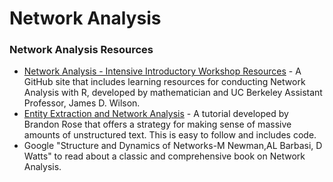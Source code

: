 # Network Analysis

### Network Analysis Resources

- [Network Analysis - Intensive Introductory Workshop Resources](https://github.com/jdwilson4/Network-Analysis-I) - A GitHub site that includes learning resources for conducting Network Analysis with R, developed by mathematician and UC Berkeley Assistant Professor, James D. Wilson.
- [Entity Extraction and Network Analysis](http://brandonrose.org/ner2sna?utm_campaign=Data%2BElixir&utm_medium=email&utm_source=Data_Elixir_140) - A tutorial developed by Brandon Rose that offers a strategy for making sense of massive amounts of unstructured text. This is easy to follow and includes code. 
- Google "Structure and Dynamics of Networks-M Newman,AL Barbasi, D Watts" to read about a classic and comprehensive book on Network Analysis.
